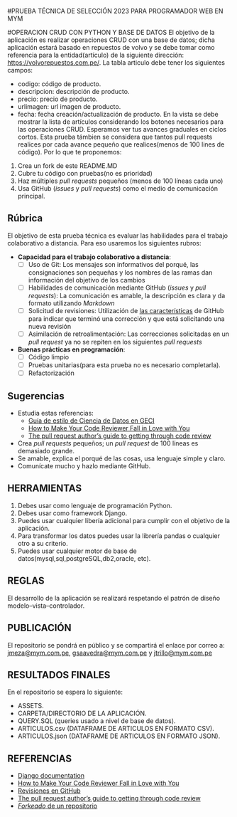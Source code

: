 #PRUEBA TÉCNICA DE SELECCIÓN 2023 PARA PROGRAMADOR WEB EN MYM

#OPERACION CRUD CON PYTHON Y BASE DE DATOS
El objetivo de la aplicación es realizar operaciones CRUD con una base de datos; dicha aplicación estará basado en repuestos de volvo y se debe tomar como referencia para la entidad(artículo) de la siguiente dirección: https://volvorepuestos.com.pe/.
La tabla articulo debe tener los siguientes campos:
- codigo: código de producto.
- descripcion: descripción de producto.
- precio: precio de producto.
- urlimagen: url imagen de producto.
- fecha: fecha creación/actualización de producto.
En la vista se debe mostrar la lista de artículos considerando los botones necesarios para las operaciones CRUD. Esperamos ver tus avances graduales en ciclos cortos. Esta prueba támbien se considera que tantos pull requests realices por cada avance pequeño que realices(menos de 100 lines de código). Por lo que te proponemos:

1. Crea un fork de este README.MD
2. Cubre tu código con pruebas(no es prioridad)
3. Haz múltiples _pull requests_ pequeños (menos de 100 líneas cada uno)
4. Usa GitHub (_issues_ y _pull requests_) como el medio de comunicación principal.

## Rúbrica
El objetivo de esta prueba técnica es evaluar las habilidades para el trabajo colaborativo a
distancia. Para eso usaremos los siguientes rubros:

- **Capacidad para el trabajo colaborativo a distancia**:
  - [ ] Uso de Git: Los mensajes son informativos del porqué, las consignaciones son pequeñas y los
    nombres de las ramas dan información del objetivo de los cambios
  - [ ] Habilidades de comunicación mediante GitHub (_issues_ y _pull requests_): La comunicación es
    amable, la descripción es clara y da formato utilizando _Markdown_
  - [ ] Solicitud de revisiones: Utilización de [las
    características](https://docs.github.com/en/github/collaborating-with-issues-and-pull-requests/requesting-a-pull-request-review)
    de GitHub para indicar que terminó una corrección y que está solicitando una nueva revisión
  - [ ] Asimilación de retroalimentación: Las correcciones solicitadas en un _pull request_ ya no se
    repiten en los siguientes _pull requests_

- **Buenas prácticas en programación**:
  - [ ] Código limpio
  - [ ] Pruebas unitarias(para esta prueba no es necesario completarla).
  - [ ] Refactorización

## Sugerencias

- Estudia estas referencias:
    - [Guía de estilo de Ciencia de Datos en GECI](https://islas.dev/guia_de_estilo/)
    - [How to Make Your Code Reviewer Fall in Love with You](https://mtlynch.io/code-review-love/)
    - [The pull request author’s guide to getting through code review](https://google.github.io/eng-practices/review/developer/)
- Crea _pull requests_ pequeños; un _pull request_ de 100 líneas es demasiado grande.
- Se amable, explica el porqué de las cosas, usa lenguaje simple y claro.
- Comunícate mucho y hazlo mediante GitHub.

## HERRAMIENTAS
1. Debes usar como lenguaje de programación Python. 
2. Debes usar como framework Django.
3. Puedes usar cualquier libería adicional para cumplir con el objetivo de la aplicación.
4. Para transformar los datos puedes usar la librería pandas o cualquier otro a su criterio.
5. Puedes usar cualquier motor de base de datos(mysql,sql,postgreSQL,db2,oracle, etc).

## REGLAS
El desarrollo de la aplicación se realizará respetando el patrón de diseño modelo–vista–controlador.

## PUBLICACIÓN
El repositorio se pondrá en público y se compartirá el enlace por correo a: jmeza@mym.com.pe, gsaavedra@mym.com.pe y jtrillo@mym.com.pe 

## RESULTADOS FINALES
En el repositorio se espera lo siguiente:
- ASSETS.
- CARPETA/DIRECTORIO DE LA APLICACIÓN.
- QUERY.SQL (queries usado a nivel de base de datos).
- ARTICULOS.csv (DATAFRAME DE ARTICULOS EN FORMATO CSV).
- ARTICULOS.json (DATAFRAME DE ARTICULOS EN FORMATO JSON).


## REFERENCIAS
- [Django documentation](https://docs.djangoproject.com/en/4.2/)
- [How to Make Your Code Reviewer Fall in Love with You](https://mtlynch.io/code-review-love/)
- [Revisiones en GitHub](https://docs.github.com/en/github/collaborating-with-issues-and-pull-requests/requesting-a-pull-request-review)
- [The pull request author’s guide to getting through code review](https://google.github.io/eng-practices/review/developer/)
- [_Forkeado_ de un repositorio](https://docs.github.com/en/github/getting-started-with-github/fork-a-repo)





